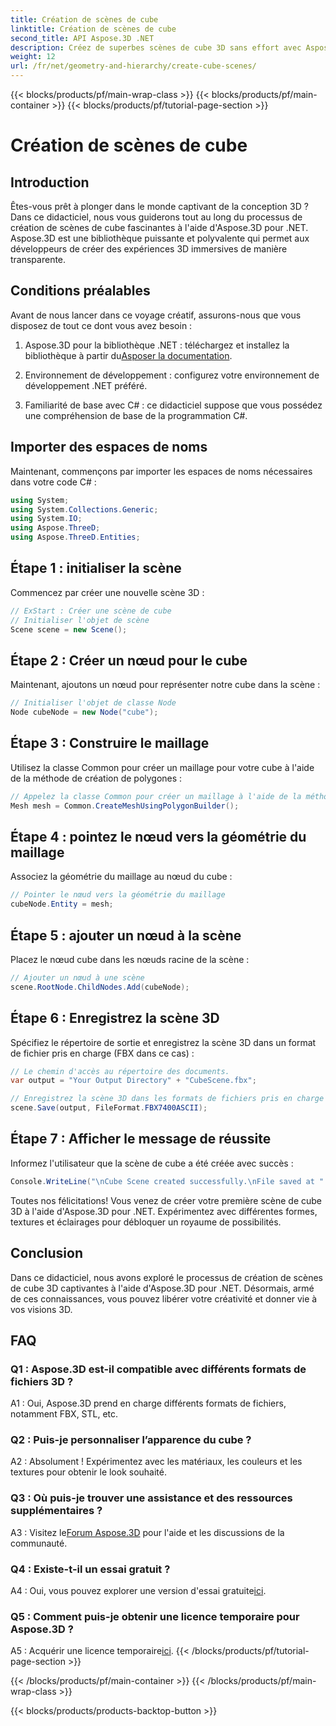 ```yaml
---
title: Création de scènes de cube
linktitle: Création de scènes de cube
second_title: API Aspose.3D .NET
description: Créez de superbes scènes de cube 3D sans effort avec Aspose.3D pour .NET. Téléchargez la bibliothèque, suivez notre guide étape par étape et libérez-vous.
weight: 12
url: /fr/net/geometry-and-hierarchy/create-cube-scenes/
---
```


{{< blocks/products/pf/main-wrap-class >}}
{{< blocks/products/pf/main-container >}}
{{< blocks/products/pf/tutorial-page-section >}}

# Création de scènes de cube

## Introduction

Êtes-vous prêt à plonger dans le monde captivant de la conception 3D ? Dans ce didacticiel, nous vous guiderons tout au long du processus de création de scènes de cube fascinantes à l'aide d'Aspose.3D pour .NET. Aspose.3D est une bibliothèque puissante et polyvalente qui permet aux développeurs de créer des expériences 3D immersives de manière transparente.

## Conditions préalables

Avant de nous lancer dans ce voyage créatif, assurons-nous que vous disposez de tout ce dont vous avez besoin :

1.  Aspose.3D pour la bibliothèque .NET : téléchargez et installez la bibliothèque à partir du[Asposer la documentation](https://reference.aspose.com/3d/net/).

2. Environnement de développement : configurez votre environnement de développement .NET préféré.

3. Familiarité de base avec C# : ce didacticiel suppose que vous possédez une compréhension de base de la programmation C#.

## Importer des espaces de noms

Maintenant, commençons par importer les espaces de noms nécessaires dans votre code C# :

```csharp
using System;
using System.Collections.Generic;
using System.IO;
using Aspose.ThreeD;
using Aspose.ThreeD.Entities;
```

## Étape 1 : initialiser la scène

Commencez par créer une nouvelle scène 3D :

```csharp
// ExStart : Créer une scène de cube
// Initialiser l'objet de scène
Scene scene = new Scene();
```

## Étape 2 : Créer un nœud pour le cube

Maintenant, ajoutons un nœud pour représenter notre cube dans la scène :

```csharp
// Initialiser l'objet de classe Node
Node cubeNode = new Node("cube");
```

## Étape 3 : Construire le maillage

Utilisez la classe Common pour créer un maillage pour votre cube à l'aide de la méthode de création de polygones :

```csharp
// Appelez la classe Common pour créer un maillage à l'aide de la méthode de création de polygones pour définir l'instance de maillage
Mesh mesh = Common.CreateMeshUsingPolygonBuilder();
```

## Étape 4 : pointez le nœud vers la géométrie du maillage

Associez la géométrie du maillage au nœud du cube :

```csharp
// Pointer le nœud vers la géométrie du maillage
cubeNode.Entity = mesh;
```

## Étape 5 : ajouter un nœud à la scène

Placez le nœud cube dans les nœuds racine de la scène :

```csharp
// Ajouter un nœud à une scène
scene.RootNode.ChildNodes.Add(cubeNode);
```

## Étape 6 : Enregistrez la scène 3D

Spécifiez le répertoire de sortie et enregistrez la scène 3D dans un format de fichier pris en charge (FBX dans ce cas) :

```csharp
// Le chemin d'accès au répertoire des documents.
var output = "Your Output Directory" + "CubeScene.fbx";

// Enregistrez la scène 3D dans les formats de fichiers pris en charge
scene.Save(output, FileFormat.FBX7400ASCII);
```

## Étape 7 : Afficher le message de réussite

Informez l'utilisateur que la scène de cube a été créée avec succès :

```csharp
Console.WriteLine("\nCube Scene created successfully.\nFile saved at " + output);
```

Toutes nos félicitations! Vous venez de créer votre première scène de cube 3D à l'aide d'Aspose.3D pour .NET. Expérimentez avec différentes formes, textures et éclairages pour débloquer un royaume de possibilités.

## Conclusion

Dans ce didacticiel, nous avons exploré le processus de création de scènes de cube 3D captivantes à l'aide d'Aspose.3D pour .NET. Désormais, armé de ces connaissances, vous pouvez libérer votre créativité et donner vie à vos visions 3D.

## FAQ

### Q1 : Aspose.3D est-il compatible avec différents formats de fichiers 3D ?

A1 : Oui, Aspose.3D prend en charge différents formats de fichiers, notamment FBX, STL, etc.

### Q2 : Puis-je personnaliser l’apparence du cube ?

A2 : Absolument ! Expérimentez avec les matériaux, les couleurs et les textures pour obtenir le look souhaité.

### Q3 : Où puis-je trouver une assistance et des ressources supplémentaires ?

 A3 : Visitez le[Forum Aspose.3D](https://forum.aspose.com/c/3d/18) pour l'aide et les discussions de la communauté.

### Q4 : Existe-t-il un essai gratuit ?

 A4 : Oui, vous pouvez explorer une version d'essai gratuite[ici](https://releases.aspose.com/).

### Q5 : Comment puis-je obtenir une licence temporaire pour Aspose.3D ?

 A5 : Acquérir une licence temporaire[ici](https://purchase.aspose.com/temporary-license/).
{{< /blocks/products/pf/tutorial-page-section >}}

{{< /blocks/products/pf/main-container >}}
{{< /blocks/products/pf/main-wrap-class >}}

{{< blocks/products/products-backtop-button >}}
